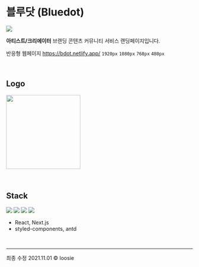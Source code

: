 # 블루닷 (Bluedot) 
 <img src="https://img.shields.io/badge/build-success-success">  
 
**아티스트/크리에이터** 브랜딩 콘텐츠 커뮤니티 서비스 랜딩페이지입니다. 


반응형 웹페이지 https://bdot.netlify.app/ `1920px` `1080px` `768px` `480px`  

<br>

## Logo

[<img src="https://user-images.githubusercontent.com/54282927/131473179-efccb8ba-f3b2-4df5-a769-8720390d447a.png" 
     width="200" height="200">](https://bdot.netlify.app/)

<br>

## Stack 
<img src="https://img.shields.io/badge/React-16.14.0-green">  <img src="https://img.shields.io/badge/Next.js-9.5.5-blueviolet">  <img src="https://img.shields.io/badge/antd-4.10.0-yellow">  <img src="https://img.shields.io/badge/styled--components-5.2.1-yellowgreen">  
- React, Next.js
- styled-components, antd

<br>

---
최종 수정 2021.11.01 © loosie
